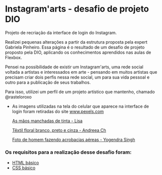 # Instagram'arts - desafio de projeto DIO

Projeto de recriação da interface de login do Instagram. 

Realizei pequenas alterações a partir da estrutura proposta pela expert Gabriela Pinheiro. Essa página é o resultado de um desafio de projeto proposto pela DIO, aplicando os conhecimentos aprendidos nas aulas de Flexbox.

Pensei na possibilidade de existir um Instagram'arts, uma rede social voltada a artistas e interessados em arte - pensando em muitos artistas que precisam criar dois perfis nessa rede social, um para sua vida pessoal e outro para a publicação de seus trabalhos.

Para isso, utilizei um perfil de um projeto artístico que mantenho, chamado @rasteloroxo



* As imagens utilizadas na tela do celular que aparece na interface de login foram retiradas do site www.pexels.com

  

  [As mãos manchadas de tinta - Lisa](https://www.pexels.com/pt-br/foto/ambas-as-maos-manchadas-de-tintas-1161542/)

  [Têxtil floral branco, preto e cinza - Andreea Ch](https://www.pexels.com/pt-br/foto/textil-floral-branco-preto-e-cinza-1204941/)

  [Foto de homem fazendo acrobacias aéreas - Yogendra Singh](https://www.pexels.com/pt-br/foto/homem-fazendo-acrobacias-aereas-1701195/)



### Os requisitos para a realização desse desafio foram:

* [HTML básico](https://www.w3schools.com/html/)
* [CSS básico](https://developer.mozilla.org/pt-BR/docs/Web/CSS)


